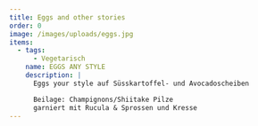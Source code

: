 ```yaml
---
title: Eggs and other stories
order: 0
image: /images/uploads/eggs.jpg
items:
  - tags:
      - Vegetarisch
    name: EGGS ANY STYLE
    description: |
      Eggs your style auf Süsskartoffel- und Avocadoscheiben

      Beilage: Champignons/Shiitake Pilze
      garniert mit Rucula & Sprossen und Kresse
---
```

